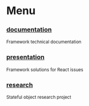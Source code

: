<style>
   @import url(./readme/index.css);
   body { margin: 0 auto; width: 500px; padding-top: 30px; }
</style>

# Menu

### [documentation](./readme/)
<sup>Framework technical documentation</sup>

### [presentation](./slideme)
<sup>Framework solutions for React issues</sup>

### [research](./proposal)
<sup>Stateful object research project</sup>